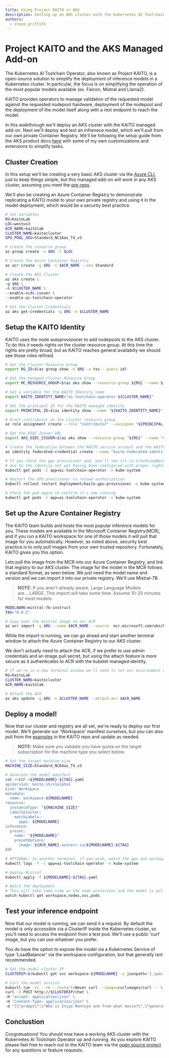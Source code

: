 ```yaml
---
title: Using Project KAITO in AKS
description: Setting up an AKS cluster with the Kubernetes AI Toolchain Operator (KAITO) managed add-on and then deploying an inference model from your own private Azure Containter Registry.
authors: 
  - steve_griffith
---
```


# Project KAITO and the AKS Managed Add-on

The Kubernetes AI Toolchain Operator, also known as Project KAITO, is a open-source solution to simplify the deployment of inference models in a Kubernetes cluster. In particular, the focus is on simplifying the operation of the most popular models available (ex. Falcon, Mistral and Llama2).

KAITO provides operators to manage validation of the requested model against the requested nodepool hardware, deployment of the nodepool and the deployment of the model itself along with a rest endpoint to reach the model.

In this walkthrough we'll deploy an AKS cluster with the KAITO managed add-on. Next we'll deploy and test an infrenece model, which we'll pull from our own private Container Registry. We'll be following the setup guide from the AKS product docs [here](https://learn.microsoft.com/en-us/azure/aks/ai-toolchain-operator) with some of my own customizations and extensions to simplify tasks.

## Cluster Creation

In this setup we'll be creating a very basic AKS cluster via the [Azure CLI](https://learn.microsoft.com/en-us/cli/azure/), just to keep things simple, but this managed add-on will work in any AKS cluster, assuming you meet the [pre-reqs](https://learn.microsoft.com/en-us/azure/aks/ai-toolchain-operator#prerequisites). 

We'll also be creating an Azure Container Registry to demonstrate replicating a KAITO model to your own private registry and using it in the model deployment, which would be a security best practice.

```bash
# Set Variables
RG=KaitoLab
LOC=westus3
ACR_NAME=kaitolab
CLUSTER_NAME=kaitocluster
GPU_POOL_SKU=Standard_NC16as_T4_v3

# Create the resource group
az group create -n $RG -l $LOC

# Create the Azure Container Registry
az acr create -g $RG -n $ACR_NAME --sku Standard

# Create the AKS Cluster
az aks create \
-g $RG \
-n $CLUSTER_NAME \
--enable-oidc-issuer \
--enable-ai-toolchain-operator

# Get the Cluster Credentials
az aks get-credentials -g $RG -n $CLUSTER_NAME
```

## Setup the KAITO Identity

KAITO uses the node autoprovisioner to add nodepools to the AKS cluster. To do this it needs rights on the cluster resource group. At this time the rights are pretty broad, but as KAITO reaches general availabiliy we should see those roles refined.

```bash
# Get the Cluster Resource Group
export RG_ID=$(az group show -n $RG -o tsv --query id)

# Get the managed cluster Resource Group
export MC_RESOURCE_GROUP=$(az aks show --resource-group ${RG} --name ${CLUSTER_NAME} --query nodeResourceGroup -o tsv)

# Set a variable for the KAITO IDentity name
export KAITO_IDENTITY_NAME="ai-toolchain-operator-${CLUSTER_NAME}"

# Get the principal ID for the KAITO managed identity
export PRINCIPAL_ID=$(az identity show --name "${KAITO_IDENTITY_NAME}" --resource-group "${MC_RESOURCE_GROUP}" --query 'principalId' -o tsv)

# Grant contributor on the cluster resource group
az role assignment create --role "Contributor" --assignee "${PRINCIPAL_ID}" --scope $RG_ID

# Get the OIDC Issuer URL
export AKS_OIDC_ISSUER=$(az aks show --resource-group "${RG}" --name "${CLUSTER_NAME}" --query "oidcIssuerProfile.issuerUrl" -o tsv)

# Create the federation between the KAITO service account and the KAITO Azure Managed Identity
az identity federated-credential create --name "kaito-federated-identity" --identity-name "${KAITO_IDENTITY_NAME}" -g "${MC_RESOURCE_GROUP}" --issuer "${AKS_OIDC_ISSUER}" --subject system:serviceaccount:"kube-system:kaito-gpu-provisioner" --audience api://AzureADTokenExchange

# If you check the gpu provisioner pod, you'll see its in CrashLoopBackOff
# due to the identity not yet having been configured with proper rights.
kubectl get pods -l app=ai-toolchain-operator -n kube-system

# Restart the GPU provisioner to reload authorization
kubectl rollout restart deployment/kaito-gpu-provisioner -n kube-system

# Check the pod again to confirm it's now running
kubectl get pods -l app=ai-toolchain-operator -n kube-system
```

## Set up the Azure Container Registry

The KAITO team builds and hosts the most popular inference models for you. These models are available in the Microsoft Container Registry(MCR), and if you run a KAITO workspace for one of those models it will pull that image for you automatically. However, as noted above, security best practice is to only pull images from your own trusted repository. Fortunately, KAITO gives you this option.

Lets pull the image from the MCR into our Azure Container Registry, and link that registry to our AKS cluster. The image for the model in the MCR follows a standard format, as seen below. We just need the model name and version and we can import it into our private registry. We'll use Mistral-7B.

>**NOTE:** If you aren't already aware, Large Language Models are....LARGE. This import will take some time. Assume 10-20 minutes for most models.

```bash
MODELNAME=mistral-7b-instruct
TAG="0.0.2"

# Copy over the mistral image to our ACR
az acr import -g $RG --name $ACR_NAME --source  mcr.microsoft.com/aks/kaito/kaito-$MODELNAME:$TAG --image $MODELNAME:$TAG
```

While the import is running, we can go ahead and start another terminal window to attach the Azure Container Registry to our AKS cluster. 

We don't actually need to attach the ACR, if we prefer to use admin credentials and an image pull secret, but using the attach feature is more secure as it authenticates to ACR with the kubelet managed identity.

```bash
# If we're in a new terminal window we'll need to set our environment variables
RG=KaitoLab
CLUSTER_NAME=kaitocluster
ACR_NAME=kaitolab

# Attach the ACR
az aks update -g $RG -n $CLUSTER_NAME --attach-acr $ACR_NAME
```

## Deploy a model!

Now that our cluster and registry are all set, we're ready to deploy our first model. We'll generate our 'Workspace' manifest ourselves, but you can also pull from the [examples](https://github.com/Azure/kaito/blob/main/presets/README.md) in the KAITO repo and update as needed.

>**NOTE:** Make sure you validate you have quota on the target subscription for the machine type you select below.

```bash
# Set the target machine size
MACHINE_SIZE=Standard_NC64as_T4_v3

# Generate the model manifest
cat <<EOF >${MODELNAME}-${TAG}.yaml
apiVersion: kaito.sh/v1alpha1
kind: Workspace
metadata:
  name: workspace-${MODELNAME}
resource:
  instanceType: "${MACHINE_SIZE}"
  labelSelector:
    matchLabels:
      apps: ${MODELNAME}
inference:
  preset:
    name: "${MODELNAME}"
    presetOptions:
      image: ${ACR_NAME}.azurecr.io/${MODELNAME}:${TAG}
EOF

# OPTIONAL: In another terminal, if you wish, watch the gpu and workspace provisioner logs
kubectl logs -f -l app=ai-toolchain-operator -n kube-system

# Deploy Mistral
kubectl apply -f ${MODELNAME}-${TAG}.yaml

# Watch the deployment 
# This will take some time as the node provisions and the model is pulled
watch kubectl get workspace,nodes,svc,pods
```

## Test your inference endpoint

Now that our model is running, we can send it a request. By default the model is only accessible via a ClusterIP inside the Kubernetes cluster, so you'll need to access the endpoint from a test pod. We'll use a public 'curl' image, but you can use whatever you prefer.

You do have the option to expose the model via a Kubernetes Service of type 'LoadBalancer' via the workspace configuration, but that generally isnt recommended.

```bash
# Get the model cluster IP
CLUSTERIP=$(kubectl get svc workspace-${MODELNAME} -o jsonpath='{.spec.clusterIP}')

# Curl the model service
kubectl run -it --rm --restart=Never curl --image=curlimages/curl -- \
curl -X POST http://$CLUSTERIP/chat \
-H "accept: application/json" \
-H "Content-Type: application/json" \
-d "{\"prompt\":\"Who is Inigo Montoya and from what movie?\",\"generate_kwargs\":{\"max_length\":200}}"
```

## Conclustion

Congratuations! You should now have a working AKS cluster with the Kubernetes AI Toolchain Operator up and running. As you explore KAITO please feel free to reach out to the KAITO team via the [open source project](https://github.com/Azure/kaito/issues) for any questions or feature requests.

